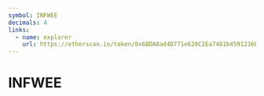 ```yaml
---
symbol: INFWEE
decimals: 4
links:
  - name: explorer
    url: https://etherscan.io/token/0x6BDA8ad4D771e628C2Ea7481b4591236bA01A864
---
```


# INFWEE
